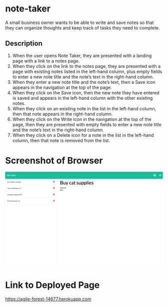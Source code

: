 # note-taker
A small business owner wants to be able to write and save notes so that they can organize thoughts and keep track of tasks they need to complete.
## Description
1. When the user opens Note Taker, they are presented with a landing page with a link to a notes page.
2. When they click on the link to the notes page, they are presented with a page with existing notes listed in the left-hand column, plus empty fields to enter a new note title and the note’s text in the right-hand column.
3. When they enter a new note title and the note’s text, then a Save icon appears in the navigation at the top of the page.
4. When they click on the Save icon, then the new note they have entered is saved and appears in the left-hand column with the other existing notes.
5. When they click on an existing note in the list in the left-hand column, then that note appears in the right-hand column.
6. When they click on the Write icon in the navigation at the top of the page, then they are presented with empty fields to enter a new note title and the note’s text in the right-hand column.
7. When they click on a Delete icon for a note in the list in the left-hand column, then that note is removed from the list.
# Screenshot of Browser
![code-quiz demo](./public/assets/images/note-taker-screenshot.png)
# Link to Deployed Page
https://agile-forest-14677.herokuapp.com


